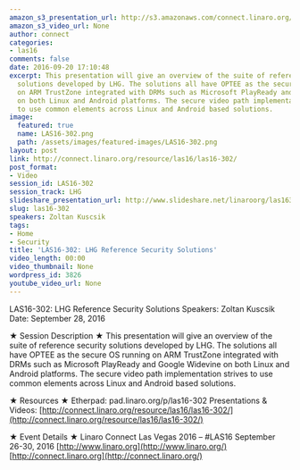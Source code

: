 ```yaml
---
amazon_s3_presentation_url: http://s3.amazonaws.com/connect.linaro.org/las16/Presentations/Wednesday/LAS16-302-%20LHG%20Reference%20Security%20Solutions.pdf
amazon_s3_video_url: None
author: connect
categories:
- las16
comments: false
date: 2016-09-20 17:10:48
excerpt: This presentation will give an overview of the suite of reference security
  solutions developed by LHG. The solutions all have OPTEE as the secure OS running
  on ARM TrustZone integrated with DRMs such as Microsoft PlayReady and Google Widevine
  on both Linux and Android platforms. The secure video path implementation strives
  to use common elements across Linux and Android based solutions.
image:
  featured: true
  name: LAS16-302.png
  path: /assets/images/featured-images/LAS16-302.png
layout: post
link: http://connect.linaro.org/resource/las16/las16-302/
post_format:
- Video
session_id: LAS16-302
session_track: LHG
slideshare_presentation_url: http://www.slideshare.net/linaroorg/las16302-lhg-reference-security-solutions
slug: las16-302
speakers: Zoltan Kuscsik
tags:
- Home
- Security
title: 'LAS16-302: LHG Reference Security Solutions'
video_length: 00:00
video_thumbnail: None
wordpress_id: 3826
youtube_video_url: None
---
```


LAS16-302: LHG Reference Security Solutions
Speakers: Zoltan Kuscsik
Date: September 28, 2016

★ Session Description ★
This presentation will give an overview of the suite of reference security solutions developed by LHG. The solutions all have OPTEE as the secure OS running on ARM TrustZone integrated with DRMs such as Microsoft PlayReady and Google Widevine on both Linux and Android platforms. The secure video path implementation strives to use common elements across Linux and Android based solutions.

★ Resources ★
Etherpad: pad.linaro.org/p/las16-302
Presentations & Videos: [http://connect.linaro.org/resource/las16/las16-302/](http://connect.linaro.org/resource/las16/las16-302/)

★ Event Details ★
Linaro Connect Las Vegas 2016 – #LAS16
September 26-30, 2016
[http://www.linaro.org](http://www.linaro.org/)
[http://connect.linaro.org](http://connect.linaro.org/)